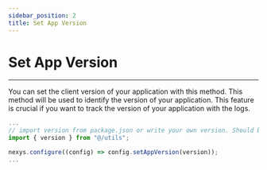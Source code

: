 ```yaml
---
sidebar_position: 2
title: Set App Version
---
```


# Set App Version

---

You can set the client version of your application with this method. This method will be used to identify the version of your application. This feature is crucial if you want to track the version of your application with the logs.

```ts title="pages/_app.tsx"
...
// import version from package.json or write your own version. Should be in the format of x.x.x
import { version } from "@/utils";

nexys.configure((config) => config.setAppVersion(version));
...
```